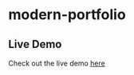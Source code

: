 # modern-portfolio

## Live Demo

Check out the live demo [here](https://preetamlenka3.github.io/modern-portfolio/)

